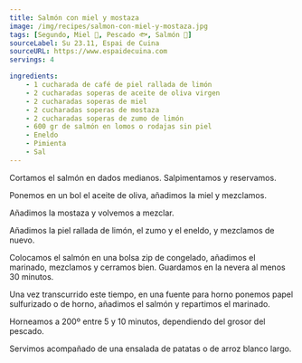 ```yaml
---
title: Salmón con miel y mostaza
image: /img/recipes/salmon-con-miel-y-mostaza.jpg
tags: [Segundo, Miel 🍯, Pescado 🐟, Salmón 🍣]
sourceLabel: Su 23.11, Espai de Cuina
sourceURL: https://www.espaidecuina.com
servings: 4

ingredients:
    - 1 cucharada de café de piel rallada de limón
    - 2 cucharadas soperas de aceite de oliva virgen
    - 2 cucharadas soperas de miel
    - 2 cucharadas soperas de mostaza
    - 2 cucharadas soperas de zumo de limón
    - 600 gr de salmón en lomos o rodajas sin piel
    - Eneldo
    - Pimienta
    - Sal
---
```


Cortamos el salmón en dados medianos. Salpimentamos y reservamos.

Ponemos en un bol el aceite de oliva, añadimos la miel y mezclamos.

Añadimos la mostaza y volvemos a mezclar.

Añadimos la piel rallada de limón, el zumo y el eneldo, y mezclamos de nuevo.

Colocamos el salmón en una bolsa zip de congelado, añadimos el marinado,
mezclamos y cerramos bien. Guardamos en la nevera al menos 30 minutos.

Una vez transcurrido este tiempo, en una fuente para horno ponemos papel
sulfurizado o de horno, añadimos el salmón y repartimos el marinado.

Horneamos a 200º entre 5 y 10 minutos, dependiendo del grosor del pescado.

Servimos acompañado de una ensalada de patatas o de arroz blanco largo.
